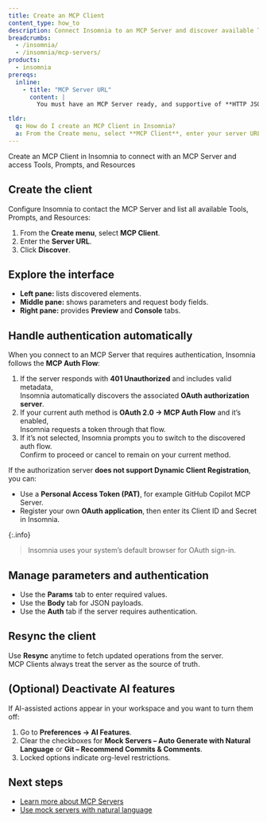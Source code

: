 ```yaml
---
title: Create an MCP Client
content_type: how_to
description: Connect Insomnia to an MCP Server and discover available Tools, Prompts, and Resources.
breadcrumbs:
  - /insomnia/
  - /insomnia/mcp-servers/
products:
  - insomnia
prereqs:
  inline:
    - title: "MCP Server URL"
      content: |
        You must have an MCP Server ready, and supportive of **HTTP JSON-RPC transport**.

tldr:
  q: How do I create an MCP Client in Insomnia?
  a: From the Create menu, select **MCP Client**, enter your server URL, and click **Discover** to fetch Tools, Prompts, and Resources from the MCP Server.  
---
```


Create an MCP Client in Insomnia to connect with an MCP Server and access Tools, Prompts, and Resources

## Create the client
Configure Insomnia to contact the MCP Server and list all available Tools, Prompts, and Resources:
1. From the **Create menu**, select **MCP Client**.  
2. Enter the **Server URL**.  
3. Click **Discover**.

## Explore the interface
- **Left pane:** lists discovered elements.  
- **Middle pane:** shows parameters and request body fields.  
- **Right pane:** provides **Preview** and **Console** tabs.  

## Handle authentication automatically

When you connect to an MCP Server that requires authentication, Insomnia follows the **MCP Auth Flow**:

1. If the server responds with **401 Unauthorized** and includes valid metadata,  
   Insomnia automatically discovers the associated **OAuth authorization server**.
2. If your current auth method is **OAuth 2.0 → MCP Auth Flow** and it’s enabled,  
   Insomnia requests a token through that flow.
3. If it’s not selected, Insomnia prompts you to switch to the discovered auth flow.  
   Confirm to proceed or cancel to remain on your current method.

If the authorization server **does not support Dynamic Client Registration**, you can:
- Use a **Personal Access Token (PAT)**, for example GitHub Copilot MCP Server.  
- Register your own **OAuth application**, then enter its Client ID and Secret in Insomnia.

{:.info}
> Insomnia uses your system’s default browser for OAuth sign-in.

## Manage parameters and authentication
- Use the **Params** tab to enter required values.  
- Use the **Body** tab for JSON payloads.  
- Use the **Auth** tab if the server requires authentication.

## Resync the client
Use **Resync** anytime to fetch updated operations from the server.  
MCP Clients always treat the server as the source of truth.

## (Optional) Deactivate AI features
If AI-assisted actions appear in your workspace and you want to turn them off:
1. Go to **Preferences → AI Features**.  
2. Clear the checkboxes for **Mock Servers – Auto Generate with Natural Language** or **Git – Recommend Commits & Comments**.  
3. Locked options indicate org-level restrictions.

## Next steps
- [Learn more about MCP Servers](/insomnia/mcp-servers/)  
- [Use mock servers with natural language](/how-to/create-a-cloud-hosted-mock-server/)
